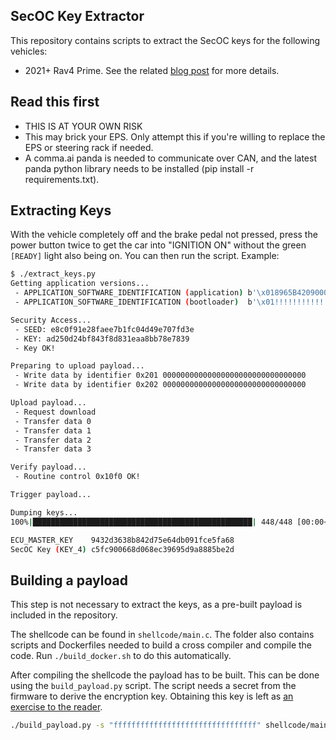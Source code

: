 ## SecOC Key Extractor

This repository contains scripts to extract the SecOC keys for the following vehicles:
 - 2021+ Rav4 Prime. See the related [blog post](https://icanhack.nl/blog/secoc-key-extraction/) for more details.


## Read this first
 - THIS IS AT YOUR OWN RISK
 - This may brick your EPS. Only attempt this if you're willing to replace the EPS or steering rack if needed.
 - A comma.ai panda is needed to communicate over CAN, and the latest panda python library needs to be installed (pip install -r requirements.txt).

## Extracting Keys

With the vehicle completely off and the brake pedal not pressed, press the power button twice to get the car into "IGNITION ON" without the green `[READY]` light also being on. You can then run the script. Example:

```bash
$ ./extract_keys.py
Getting application versions...
 - APPLICATION_SOFTWARE_IDENTIFICATION (application) b'\x018965B4209000\x00\x00\x00\x00'
 - APPLICATION_SOFTWARE_IDENTIFICATION (bootloader)  b'\x01!!!!!!!!!!!!!!!!'

Security Access...
 - SEED: e8c0f91e28faee7b1fc04d49e707fd3e
 - KEY: ad250d24bf843f8d831eaa8bb78e7839
 - Key OK!

Preparing to upload payload...
 - Write data by identifier 0x201 00000000000000000000000000000000
 - Write data by identifier 0x202 00000000000000000000000000000000

Upload payload...
 - Request download
 - Transfer data 0
 - Transfer data 1
 - Transfer data 2
 - Transfer data 3

Verify payload...
 - Routine control 0x10f0 OK!

Trigger payload...

Dumping keys...
100%|█████████████████████████████████████████████████| 448/448 [00:00<00:00, 15230.75it/s]

ECU_MASTER_KEY    9432d3638b842d75e64db091fce5fa68
SecOC Key (KEY_4) c5fc900668d068ec39695d9a8885be2d
```


## Building a payload
This step is not necessary to extract the keys, as a pre-built payload is included in the repository.

The shellcode can be found in `shellcode/main.c`. The folder also contains scripts and Dockerfiles needed to build a cross compiler and compile the code. Run `./build_docker.sh` to do this automatically.

After compiling the shellcode the payload has to be built. This can be done using the `build_payload.py` script. The script needs a secret from the firmware to derive the encryption key. Obtaining this key is left as [an exercise to the reader](https://icanhack.nl/blog/rh850-glitch/).

```bash
./build_payload.py -s "ffffffffffffffffffffffffffffffff" shellcode/main.bin
```
